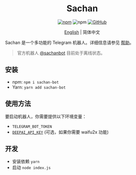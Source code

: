 <h1 align="center">Sachan</h1>

<div align="center">

[![npm](https://img.shields.io/npm/v/sachan-bot.svg?style=for-the-badge)](https://npm.im/sachan-bot)
![npm](https://img.shields.io/npm/dt/sachan-bot.svg?style=for-the-badge)
[![GitHub](https://img.shields.io/github/license/kidonng/sachan.svg?style=for-the-badge)](./LICENSE)

[English](README.md) | 简体中文

</div>

Sachan 是一个多功能的 Telegram 机器人。详细信息请参见 [帮助](./src/help.js)。

> 官方机器人 [@sachanbot](https://t.me/sachanbot) 目前处于离线状态。

## 安装

- npm: `npm i sachan-bot`
- Yarn: `yarn add sachan-bot`

## 使用方法

要启动机器人，你需要提供以下环境变量：

- `TELEGRAM_BOT_TOKEN`
- [`DEEPAI_API_KEY`](https://deepai.org/) (可选，如果你需要 waifu2x 功能)

## 开发

- 安装依赖 `yarn`
- 启动 `node index.js`
